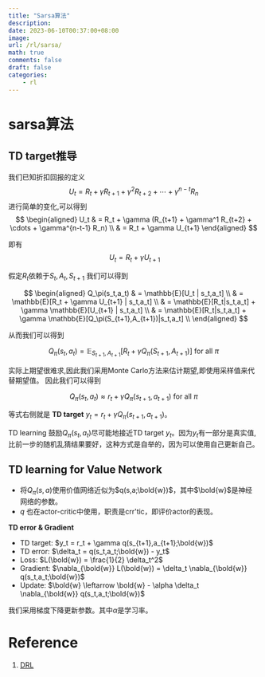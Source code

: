 ```yaml
---
title: "Sarsa算法"
description: 
date: 2023-06-10T00:37:00+08:00
image:
url: /rl/sarsa/
math: true
comments: false
draft: false
categories:
    - rl
---
```


# sarsa算法

## TD target推导

我们已知折扣回报的定义
$$
U_t = R_t + \gamma R_{t+1} + \gamma^2 R_{t+2} + \cdots + \gamma^{n-t} R_n
$$
进行简单的变化,可以得到
$$
\begin{aligned}
U_t  & = R_t + \gamma (R_{t+1} + \gamma^1 R_{t+2} + \cdots + \gamma^{n-t-1} R_n)  \\
 & = R_t + \gamma U_{t+1}
\end{aligned}
$$

即有
$$
\ U_t = R_t + \gamma U_{t+1}
$$

假定$R_t$依赖于$S_t,A_t,S_{t+1}$
我们可以得到

$$
\begin{aligned}
Q_\pi(s_t,a_t) & = \mathbb{E}[U_t | s_t,a_t] \\
& = \mathbb{E}[R_t + \gamma U_{t+1} | s_t,a_t] \\
& = \mathbb{E}[R_t|s_t,a_t] + \gamma \mathbb{E}[U_{t+1} | s_t,a_t] \\
& = \mathbb{E}[R_t|s_t,a_t] + \gamma \mathbb{E}[Q_\pi(S_{t+1},A_{t+1})|s_t,a_t] \\
\end{aligned}
$$

从而我们可以得到

$$
Q_\pi(s_t,a_t) = \mathbb{E}_{S_{t+1},A_{t+1}}[R_t + \gamma Q_\pi(S_{t+1},A_{t+1})] \ \text{for all} \ \pi
$$

实际上期望很难求,因此我们采用Monte Carlo方法来估计期望,即使用采样值来代替期望值。
因此我们可以得到

$$
Q_\pi(s_t,a_t) \approx r_t + \gamma Q_\pi(s_{t+1},a_{t+1}) \ \text{for all} \ \pi
$$

等式右侧就是 **TD target** $y_t = r_t + \gamma Q_\pi(s_{t+1},a_{t+1})$。

TD learning 鼓励$Q_\pi(s_t,a_t)$尽可能地接近TD target $y_t$。因为$y_t$有一部分是真实值,比前一步的随机乱猜结果要好，这种方式是自举的，因为可以使用自己更新自己。

## TD learning for Value Network

- 将$Q_\pi(s,a)$使用价值网络近似为$q(s,a;\bold{w})$，其中$\bold{w}$是神经网络的参数。
- $q$ 也在actor-critic中使用，职责是crr'tic，即评价actor的表现。
  

**TD error & Gradient**

- TD target: $y_t = r_t + \gamma q(s_{t+1},a_{t+1};\bold{w})$
- TD error: $\delta_t = q(s_t,a_t;\bold{w}) - y_t$
- Loss: $L(\bold{w}) = \frac{1}{2} \delta_t^2$
- Gradient: $\nabla_{\bold{w}} L(\bold{w}) = \delta_t \nabla_{\bold{w}} q(s_t,a_t;\bold{w})$
- Update: $\bold{w} \leftarrow \bold{w} - \alpha \delta_t \nabla_{\bold{w}} q(s_t,a_t;\bold{w})$
  
我们采用梯度下降更新参数。其中$\alpha$是学习率。

# Reference

1. [DRL](https://github.com/wangshusen/DRL)